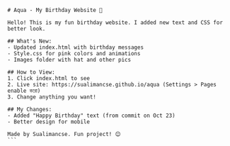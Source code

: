 
    # Aqua - My Birthday Website 🎂

    Hello! This is my fun birthday website. I added new text and CSS for better look.

    ## What's New:
    - Updated index.html with birthday messages
    - Style.css for pink colors and animations
    - Images folder with hat and other pics

    ## How to View:
    1. Click index.html to see
    2. Live site: https://sualimancse.github.io/aqua (Settings > Pages enable করো)
    3. Change anything you want!

    ## My Changes:
    - Added "Happy Birthday" text (from commit on Oct 23)
    - Better design for mobile

    Made by Sualimancse. Fun project! 😊
    ```
  
